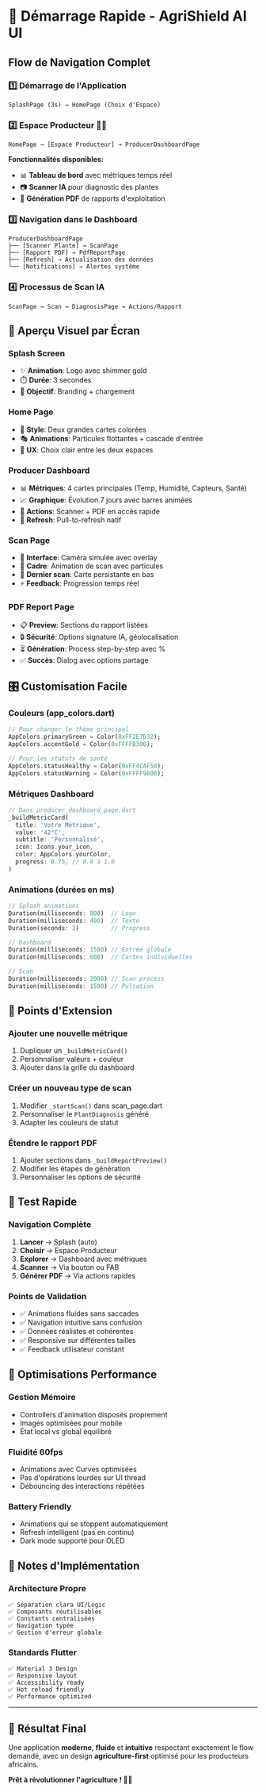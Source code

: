 # 🚀 Démarrage Rapide - AgriShield AI UI

## Flow de Navigation Complet

### 1️⃣ Démarrage de l'Application
```
SplashPage (3s) → HomePage (Choix d'Espace)
```

### 2️⃣ Espace Producteur 👨‍🌾
```
HomePage → [Espace Producteur] → ProducerDashboardPage
```

**Fonctionnalités disponibles:**
- 📊 **Tableau de bord** avec métriques temps réel
- 📷 **Scanner IA** pour diagnostic des plantes
- 📄 **Génération PDF** de rapports d'exploitation

### 3️⃣ Navigation dans le Dashboard
```
ProducerDashboardPage
├── [Scanner Plante] → ScanPage
├── [Rapport PDF] → PdfReportPage
├── [Refresh] → Actualisation des données
└── [Notifications] → Alertes système
```

### 4️⃣ Processus de Scan IA
```
ScanPage → Scan → DiagnosisPage → Actions/Rapport
```

## 🎨 Aperçu Visuel par Écran

### Splash Screen
- ✨ **Animation**: Logo avec shimmer gold
- ⏱️ **Durée**: 3 secondes
- 🎯 **Objectif**: Branding + chargement

### Home Page
- 🎨 **Style**: Deux grandes cartes colorées
- 🎭 **Animations**: Particules flottantes + cascade d'entrée
- 📱 **UX**: Choix clair entre les deux espaces

### Producer Dashboard
- 📊 **Métriques**: 4 cartes principales (Temp, Humidité, Capteurs, Santé)
- 📈 **Graphique**: Évolution 7 jours avec barres animées
- 🚀 **Actions**: Scanner + PDF en accès rapide
- 🔄 **Refresh**: Pull-to-refresh natif

### Scan Page
- 📸 **Interface**: Caméra simulée avec overlay
- 🎯 **Cadre**: Animation de scan avec particules
- 📝 **Dernier scan**: Carte persistante en bas
- ⚡ **Feedback**: Progression temps réel

### PDF Report Page
- 📋 **Preview**: Sections du rapport listées
- 🔒 **Sécurité**: Options signature IA, géolocalisation
- ⏳ **Génération**: Process step-by-step avec %
- ✅ **Succès**: Dialog avec options partage

## 🎛️ Customisation Facile

### Couleurs (app_colors.dart)
```dart
// Pour changer le thème principal
AppColors.primaryGreen = Color(0xFF2E7D32);
AppColors.accentGold = Color(0xFFFFB300);

// Pour les statuts de santé
AppColors.statusHealthy = Color(0xFF4CAF50);
AppColors.statusWarning = Color(0xFFFF9800);
```

### Métriques Dashboard
```dart
// Dans producer_dashboard_page.dart
_buildMetricCard(
  title: 'Votre Métrique',
  value: '42°C',
  subtitle: 'Personnalisé',
  icon: Icons.your_icon,
  color: AppColors.yourColor,
  progress: 0.75, // 0.0 à 1.0
)
```

### Animations (durées en ms)
```dart
// Splash animations
Duration(milliseconds: 800)  // Logo
Duration(milliseconds: 400)  // Texte
Duration(seconds: 2)         // Progress

// Dashboard
Duration(milliseconds: 1500) // Entrée globale
Duration(milliseconds: 600)  // Cartes individuelles

// Scan
Duration(milliseconds: 2000) // Scan process
Duration(milliseconds: 1500) // Pulsation
```

## 🔧 Points d'Extension

### Ajouter une nouvelle métrique
1. Dupliquer un `_buildMetricCard()`
2. Personnaliser valeurs + couleur
3. Ajouter dans la grille du dashboard

### Créer un nouveau type de scan
1. Modifier `_startScan()` dans scan_page.dart
2. Personnaliser le `PlantDiagnosis` généré
3. Adapter les couleurs de statut

### Étendre le rapport PDF
1. Ajouter sections dans `_buildReportPreview()`
2. Modifier les étapes de génération
3. Personnaliser les options de sécurité

## 📱 Test Rapide

### Navigation Complète
1. **Lancer** → Splash (auto)
2. **Choisir** → Espace Producteur
3. **Explorer** → Dashboard avec métriques
4. **Scanner** → Via bouton ou FAB
5. **Générer PDF** → Via actions rapides

### Points de Validation
- ✅ Animations fluides sans saccades
- ✅ Navigation intuitive sans confusion
- ✅ Données réalistes et cohérentes
- ✅ Responsive sur différentes tailles
- ✅ Feedback utilisateur constant

## 🎯 Optimisations Performance

### Gestion Mémoire
- Controllers d'animation disposés proprement
- Images optimisées pour mobile
- État local vs global équilibré

### Fluidité 60fps
- Animations avec Curves optimisées
- Pas d'opérations lourdes sur UI thread
- Débouncing des interactions répétées

### Battery Friendly
- Animations qui se stoppent automatiquement
- Refresh intelligent (pas en continu)
- Dark mode supporté pour OLED

## 📝 Notes d'Implémentation

### Architecture Propre
```
✅ Séparation clara UI/Logic
✅ Composants réutilisables
✅ Constants centralisées
✅ Navigation typée
✅ Gestion d'erreur globale
```

### Standards Flutter
```
✅ Material 3 Design
✅ Responsive layout
✅ Accessibility ready
✅ Hot reload friendly
✅ Performance optimized
```

---

## 🎉 Résultat Final

Une application **moderne**, **fluide** et **intuitive** respectant exactement le flow demandé, avec un design **agriculture-first** optimisé pour les producteurs africains.

**Prêt à révolutionner l'agriculture ! 🌾✨**
